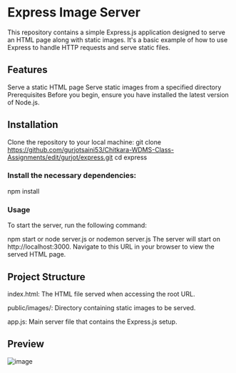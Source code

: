 

# Express Image Server
This repository contains a simple Express.js application designed to serve an HTML page along with static images. It's a basic example of how to use Express to handle HTTP requests and serve static files.

## Features
Serve a static HTML page
Serve static images from a specified directory
Prerequisites
Before you begin, ensure you have installed the latest version of Node.js.

## Installation
Clone the repository to your local machine:
git clone https://github.com/gurjotsaini53/Chitkara-WDMS-Class-Assignments/edit/gurjot/express.git
cd express

### Install the necessary dependencies:

npm install

### Usage
To start the server, run the following command:

npm start or node server.js or nodemon server.js
The server will start on http://localhost:3000. Navigate to this URL in your browser to view the served HTML page.

## Project Structure
index.html: The HTML file served when accessing the root URL.

public/images/: Directory containing static images to be served.

app.js: Main server file that contains the Express.js setup.

## Preview
![image](https://github.com/gurjotsaini53/Chitkara-WDMS-Class-Assignments/assets/88865725/3d9883c5-7ea0-457c-aac4-7e52d4b11ae4)

